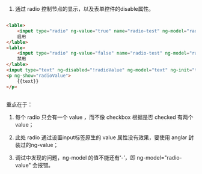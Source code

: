 1. 通过 radio 控制节点的显示，以及表单控件的disable属性。

```html

<lable>
    <input type="radio" ng-value="true" name="radio-test" ng-model="radioValue" />    
    启用
</lable>
<lable>
    <input type="radio" ng-value="false" name="radio-test" ng-model="radioValue"/>
    禁用
</lable>
<input type="text" ng-disabled="!radioValue" ng-model="text" ng-init="text='hello world'">
<p ng-show="radioValue">
    {{text}}
</p>
 
```


重点在于：

1. 每个 radio 只会有一个 value ，而不像 checkbox 根据是否 checked 有两个 value；

2. 此处 radio 通过设置input标签原生的 value 属性没有效果，要使用 anglar 封装过的ng-value；

3. 调试中发现的问题，ng-model 的值不能还有‘-’，即 ng-model="radio-value" 会报错。
